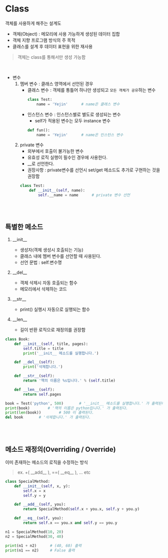 # Class
객체를 사용하게 해주는 설계도
- 객체(Object) : 메모리에 사용 가능하게 생성된 데이터 집합
- 객체 지향 프로그램 방식의 주 목적 
- 클래스를 설계 후 데이터 표현을 위한 재사용
> 객체는 class를 통해서만 생성 가능함

<br>

- 변수
    1. 멤버 변수 : 클래스 영역에서 선언된 경우
        - 클래스 변수 : 객체를 통틀어 하나만 생성되고 `모든 객체가 공유`하는 변수
            ```python
            class Test:
                name = 'Yejin'      # name은 클래스 변수
            ```
        - 인스턴스 변수 : 인스턴스별로 별도로 생성되는 변수
            - self가 적용된 변수는 모두 instance 변수
            ```python
            def fun():
                name = 'Yejin'      # name은 인스턴스 변수
            ```
    2. private 변수
        - 외부에서 호출이 불가능한 변수
        - 유효성 로직 실행이 필수인 경우에 사용한다.
        - \_\_로 선언한다.
        - 권장사항 : private변수를 선언시 set/get 메소드도 추가로 구현하는 것을 권장함
        ```python
        class Test:
            def __init__(self, name):
                self.__name = name      # private 변수 선언
        ```
<br>
<br>

## 특별한 메소드
1. \_\_init\_\_
    - 생성자(객체 생성시 호출되는 기능)
    - 클래스 내에 멤버 변수를 선언할 때 사용된다.
    - 선언 문법 : self.변수명

2. \_\_del\_\_
    - 객체 삭제시 자동 호출되는 함수
    - 메모리에서 삭제하는 코드

3. \_\_str\_\_
    - print() 실행시 자동으로 실행되는 함수

4. \_\_len\_\_
    - 길이 반환 로직으로 재정의를 권장함

```python
class Book:
    def __init__(self, title, pages):
        self.title = title
        print('__init__ 메소드를 실행합니다.')

    def __del__(self):
        print('삭제합니다.')

    def __str__(self):
        return '책의 이름은 %s입니다.' % (self.title)

    def __len__(self):
        return self.pages

book = Test('python', 500)       # '__init__ 메소드를 실행합니다.' 가 출력된다.
print(book)        # '책의 이름은 python입니다.' 가 출력된다.
print(len(book))        # 500 이 출력된다. 
del book       # '삭제합니다.' 가 출력된다.
```
<br>
<br>

## 메소드 재정의(Overriding / Override)
이미 존재하는 메소드의 로직을 수정하는 방식
> ex. +( \_\_add__ ), ==( \_\_eq__ ), ... etc
```python
class SpecialMethod:
    def __init__(self, x, y):
        self.x = x
        self.y = y

    def __add__(self, you):
        return SpecialMethod(self.x + you.x, self.y + you.y)

    def __eq__(self, you):
        return self.x == you.x and self.y == you.y

n1 = SpecialMethod(10, 20)
n2 = SpecialMethod(30, 40)

print(n1 + n2)      # (40, 60) 출력
print(n1 == n2)     # False 출력
```

